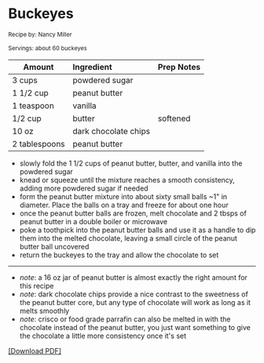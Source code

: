 # Buckeyes

<small>Recipe by: Nancy Miller</small>

<small>Servings: about 60 buckeyes</small>

| Amount        | Ingredient           | Prep Notes |
| ------------- | :------------------- | :--------- |
| 3 cups        | powdered sugar       |            |
| 1 1/2 cup     | peanut butter        |            |
| 1 teaspoon    | vanilla              |            |
| 1/2 cup       | butter               | softened   |
| 10 oz         | dark chocolate chips |            |
| 2 tablespoons | peanut butter        |            |

- slowly fold the 1 1/2 cups of peanut butter, butter, and vanilla into the powdered sugar
- knead or squeeze until the mixture reaches a smooth consistency, adding more powdered sugar if needed
- form the peanut butter mixture into about sixty small balls ~1" in diameter. Place the balls on a tray and freeze for about one hour
- once the peanut butter balls are frozen, melt chocolate and 2 tbsps of peanut butter in a double boiler or microwave
- poke a toothpick into the peanut butter balls and use it as a handle to dip them into the melted chocolate, leaving a small circle of the peanut butter ball uncovered
- return the buckeyes to the tray and allow the chocolate to set

---

- _note_: a 16 oz jar of peanut butter is almost exactly the right amount for this recipe
- _note_: dark chocolate chips provide a nice contrast to the sweetness of the peanut butter core, but any type of chocolate will work as long as it melts smoothly
- _note_: crisco or food grade parrafin can also be melted in with the chocolate instead of the peanut butter, you just want something to give the chocolate a little more consistency once it's set

<!-- Tags:
- peanut butter
- chocolate
- vegetarian
- easy
- stove
-->


[\[Download PDF\]](/pdf/desserts/buckeyes.pdf)
